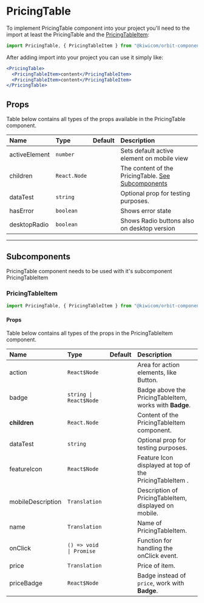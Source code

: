 # PricingTable

To implement PricingTable component into your project you'll need to the import at least the PricingTable and the [PricingTableItem](#pricingTableItem):

```jsx
import PricingTable, { PricingTableItem } from "@kiwicom/orbit-components/lib/PricingTable";
```

After adding import into your project you can use it simply like:

```jsx
<PricingTable>
  <PricingTableItem>content</PricingTableItem>
  <PricingTableItem>content</PricingTableItem>
</PricingTable>
```

## Props

Table below contains all types of the props available in the PricingTable component.

| Name          | Type         | Default | Description                                                          |
| :------------ | :----------- | :------ | :------------------------------------------------------------------- |
| activeElement | `number`     |         | Sets default active element on mobile view                           |
| children      | `React.Node` |         | The content of the PricingTable. [See Subcomponents](#subcomponents) |
| dataTest      | `string`     |         | Optional prop for testing purposes.                                  |
| hasError      | `boolean`    |         | Shows error state                                                    |
| desktopRadio  | `boolean`    |         | Shows Radio buttons also on desktop version                          |

---

## Subcomponents

PricingTable component needs to be used with it's subcomponent PricingTableItem

### PricingTableItem

```jsx
import PricingTable, { PricingTableItem } from "@kiwicom/orbit-components/lib/PricingTable";
```

#### Props

Table below contains all types of the props in the PricingTableItem component.

| Name              | Type                    | Default | Description                                             |
| :---------------- | :---------------------- | :------ | :------------------------------------------------------ |
| action            | `React$Node`            |         | Area for action elements, like Button.                  |
| badge             | `string \| React$Node`  |         | Badge above the PricingTableItem, works with **Badge**. |
| **children**      | `React.Node`            |         | Content of the PricingTableItem component.              |
| dataTest          | `string`                |         | Optional prop for testing purposes.                     |
| featureIcon       | `React$Node`            |         | Feature Icon displayed at top of the PricingTableItem . |
| mobileDescription | `Translation`           |         | Description of PricingTableItem, displayed on mobile.   |
| name              | `Translation`           |         | Name of PricingTableItem.                               |
| onClick           | `() => void \| Promise` |         | Function for handling the onClick event.                |
| price             | `Translation`           |         | Price of item.                                          |
| priceBadge        | `React$Node`            |         | Badge instead of `price`, work with **Badge**.          |
